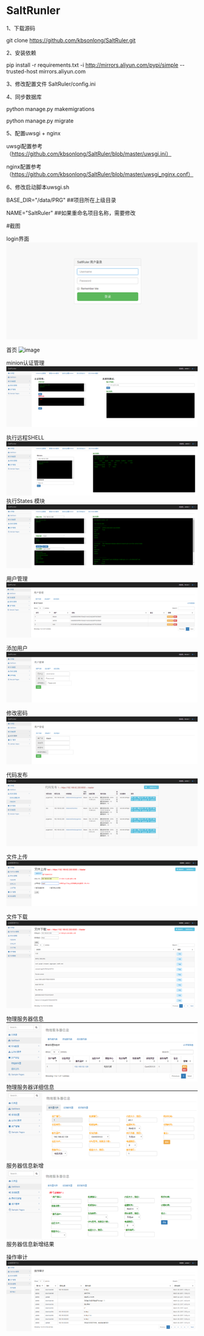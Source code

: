 # SaltRunler

1、下载源码

git clone https://github.com/kbsonlong/SaltRuler.git

2、安装依赖

pip install -r requirements.txt -i http://mirrors.aliyun.com/pypi/simple  --trusted-host mirrors.aliyun.com


3、修改配置文件 SaltRuler/config.ini


4、同步数据库

python manage.py makemigrations

python manage.py migrate

5、配置uwsgi + nginx

uwsgi配置参考（https://github.com/kbsonlong/SaltRuler/blob/master/uwsgi.ini）

nginx配置参考（https://github.com/kbsonlong/SaltRuler/blob/master/uwsgi_nginx.conf）


6、修改启动脚本uwsgi.sh

BASE_DIR="/data/PRG"         ##项目所在上级目录

NAME="SaltRuler"             ##如果重命名项目名称，需要修改


#截图


login界面
![image](https://github.com/kbsonlong/SaltRuler/blob/master/screenshots/login.jpg)

首页
![image](https://github.com/kbsonlong/salt_ruler/blob/master/screenshots/home.png)

minion认证管理
![image](https://github.com/kbsonlong/SaltRuler/blob/master/screenshots/minion_auth_man.png)



执行远程SHELL
![image](https://github.com/kbsonlong/SaltRuler/blob/master/screenshots/command.png)
执行States 模块
![image](https://github.com/kbsonlong/SaltRuler/blob/master/screenshots/STATES_Modules.png)

用户管理
![image](https://github.com/kbsonlong/SaltRuler/blob/master/screenshots/userinfo.png)

添加用户
![image](https://github.com/kbsonlong/SaltRuler/blob/master/screenshots/useradd.png)

修改密码
![image](https://github.com/kbsonlong/SaltRuler/blob/master/screenshots/userchange.png)


代码发布
![image](https://github.com/kbsonlong/SaltRuler/blob/master/screenshots/svn.png)

文件上传
![image](https://github.com/kbsonlong/SaltRuler/blob/master/screenshots/uploadfile.png)

文件下载
![image](https://github.com/kbsonlong/SaltRuler/blob/master/screenshots/downloadfile.png)



物理服务器信息
![image](https://github.com/kbsonlong/SaltRuler/blob/master/screenshots/physical_server_info.png)
物理服务器详细信息
![image](https://github.com/kbsonlong/SaltRuler/blob/master/screenshots/physical_server_details_info.png)
服务器信息新增
![image](https://github.com/kbsonlong/SaltRuler/blob/master/screenshots/server_info_add.png)
服务器信息新增结果

操作审计
![image](https://github.com/kbsonlong/SaltRuler/blob/master/screenshots/shenji.png)


